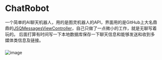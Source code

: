 # ChatRobot
一个简单的AI聊天机器人，用的是图灵机器人的API，界面用的是GitHub上大名鼎鼎的[JSQMessagesViewController](https://github.com/jessesquires/JSQMessagesViewController)，自己只做了一点微小的工作，就是无聊写着玩的。
后面打算有时间写一下本地数据库保存一下聊天信息和能够发送和收到多媒体类信息及链接。

###
![image](https://github.com/kuzan1994/ChatRobot/blob/master/ChatRobot/screenshot.png)
